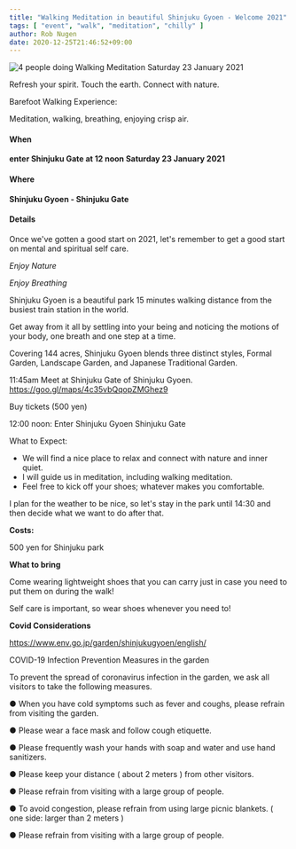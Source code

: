 ```yaml
---
title: "Walking Meditation in beautiful Shinjuku Gyoen - Welcome 2021"
tags: [ "event", "walk", "meditation", "chilly" ]
author: Rob Nugen
date: 2020-12-25T21:46:52+09:00
---
```


<img
src="//b.robnugen.com/blog/2020/2020_dec_12_title_walking_meditation.jpg"
alt="4 people doing Walking Meditation Saturday 23 January 2021"
class="title" />


Refresh your spirit. Touch the earth. Connect with nature.

Barefoot Walking Experience:

Meditation, walking, breathing, enjoying crisp air.

#### When

**enter Shinjuku Gate at 12 noon Saturday 23 January 2021**

#### Where

**Shinjuku Gyoen - Shinjuku Gate**

#### Details

Once we've gotten a good start on 2021, let's remember to get a good start on mental and spiritual self care.

*Enjoy Nature*

*Enjoy Breathing*

Shinjuku Gyoen is a beautiful park 15 minutes walking distance from
the busiest train station in the world.

Get away from it all by settling into your being and noticing the
motions of your body, one breath and one step at a time.

Covering 144 acres, Shinjuku Gyoen blends three distinct styles,
Formal Garden, Landscape Garden, and Japanese Traditional Garden.

11:45am Meet at Shinjuku Gate of Shinjuku Gyoen. https://goo.gl/maps/4c35vbQqopZMGhez9

Buy tickets (500 yen)

12:00 noon: Enter Shinjuku Gyoen Shinjuku Gate

What to Expect:

* We will find a nice place to relax and connect with nature and inner quiet.
* I will guide us in meditation, including walking meditation.
* Feel free to kick off your shoes; whatever makes you comfortable.

I plan for the weather to be nice, so let's stay in the park until
14:30 and then decide what we want to do after that.

**Costs:**

500 yen for Shinjuku park

**What to bring**

Come wearing lightweight shoes that you can carry just in case you
need to put them on during the walk!

Self care is important, so wear shoes whenever you need to!

**Covid Considerations**

https://www.env.go.jp/garden/shinjukugyoen/english/

COVID-19 Infection Prevention Measures in the garden

To prevent the spread of coronavirus infection in the garden, we ask all visitors to take the following measures.

● When you have cold symptoms such as fever and coughs, please refrain from visiting the garden.

● Please wear a face mask and follow cough etiquette.

● Please frequently wash your hands with soap and water and use hand sanitizers.

● Please keep your distance ( about 2 meters ) from other visitors.

● Please refrain from visiting with a large group of people.

● To avoid congestion, please refrain from using large picnic blankets. ( one side: larger than 2 meters )

● Please refrain from visiting with a large group of people.
